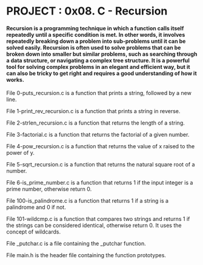 # PROJECT : 0x08. C - Recursion

#### Recursion is a programming technique in which a function calls itself repeatedly until a specific condition is met. In other words, it involves repeatedly breaking down a problem into sub-problems until it can be solved easily. Recursion is often used to solve problems that can be broken down into smaller but similar problems, such as searching through a data structure, or navigating a complex tree structure. It is a powerful tool for solving complex problems in an elegant and efficient way, but it can also be tricky to get right and requires a good understanding of how it works.

File 0-puts_recursion.c is a function that prints a string, followed by a new line.

File 1-print_rev_recursion.c is a function that prints a string in reverse.

File 2-strlen_recursion.c is a function that returns the length of a string.

File 3-factorial.c is a function that returns the factorial of a given number.

File 4-pow_recursion.c is a function that returns the value of x raised to the power of y.

File 5-sqrt_recursion.c is a function that returns the natural square root of a number.

File 6-is_prime_number.c is a function that returns 1 if the input integer is a prime number, otherwise return 0.

File 100-is_palindrome.c is a function that returns 1 if a string is a palindrome and 0 if not.

File 101-wildcmp.c is a function that compares two strings and returns 1 if the strings can be considered identical, otherwise return 0. It uses the concept of wildcards.

File _putchar.c is a file containing the _putchar function.

File main.h is the header file containing the function prototypes.
